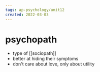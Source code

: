 ```yaml
---
tags: ap-psychology/unit12 
created: 2022-03-03
---
```


# psychopath

- type of [[sociopath]]
- better at hiding their symptoms
- don't care about love, only about utility 
